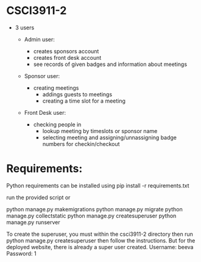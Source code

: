 # CSCI3911-2
- 3 users

  - Admin user:
     - creates sponsors account
     - creates front desk account
     - see records of given badges and information about meetings     

  - Sponsor user:
     - creating meetings
       - addings guests to meetings
       - creating a time slot for a meeting

  - Front Desk user:
     - checking people in
       - lookup meeting by timeslots or sponsor name
       - selecting meeting and assigning/unnassigning badge numbers for checkin/checkout


# Requirements:
Python requirements can be installed using pip install -r requirements.txt

run the provided script or 

python manage.py makemigrations
python manage.py migrate
python manage.py collectstatic
python manage.py createsuperuser
python manage.py runserver

To create the superuser, you must within the csci3911-2 directory then run python manage.py createsuperuser then follow the instructions. But for the deployed website, there is already a super user created.
Username: beeva
Password: 1
